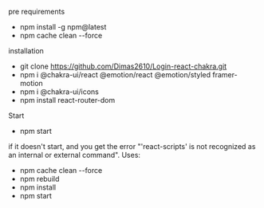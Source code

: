 pre requirements

- npm install -g npm@latest
- npm cache clean --force

installation

- git clone https://github.com/Dimas2610/Login-react-chakra.git
- npm i @chakra-ui/react @emotion/react @emotion/styled framer-motion
- npm i @chakra-ui/icons
- npm install react-router-dom

Start

- npm start

if it doesn't start, and you get the error "'react-scripts' is not recognized as an internal or external command".
Uses:

- npm cache clean --force
- npm rebuild
- npm install
- npm start
